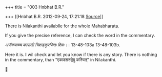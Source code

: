+++
title = "003 Hnbhat B.R."

+++
[[Hnbhat B.R.	2012-09-24, 17:21:18 [Source](https://groups.google.com/g/samskrita/c/6pOzNEDAGX0)]]



There is Nilakanthi availablle for the whole Mahabharata.

  

If you give the precise reference, I can check the word in the commentary.

  

*अजैकपाच्च कापाली त्रिशङ्कुरजितः शिवः*।। 13-48-103a 13-48-103b.

  

Here it is. I wil check and let you know if there is any story. There is nothing in the commentary, than "एकादशरुद्रेषु कश्चित्" in Nilakanthi.



